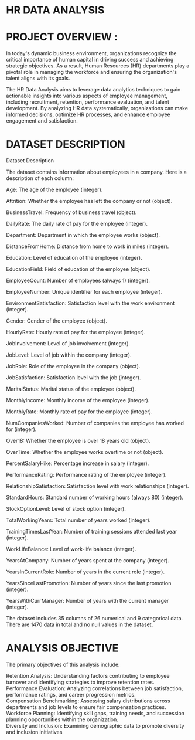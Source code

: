 # HR DATA ANALYSIS
# PROJECT OVERVIEW :

In today's dynamic business environment, organizations recognize the critical importance of human capital in driving success and achieving strategic objectives. As a result, Human Resources (HR) departments play a pivotal role in managing the workforce and ensuring the organization's talent aligns with its goals.

The HR Data Analysis aims to leverage data analytics techniques to gain actionable insights into various aspects of employee management, including recruitment, retention, performance evaluation, and talent development. By analyzing HR data systematically, organizations can make informed decisions, optimize HR processes, and enhance employee engagement and satisfaction.

# DATASET DESCRIPTION 
Dataset Description

The dataset contains information about employees in a company. Here is a description of each column:

Age: The age of the employee (integer).

Attrition: Whether the employee has left the company or not (object).


BusinessTravel: Frequency of business travel (object). 

DailyRate: The daily rate of pay for the employee (integer). 

Department: Department in which the employee works (object).  

DistanceFromHome: Distance from home to work in miles (integer). 

Education: Level of education of the employee (integer). 

EducationField: Field of education of the employee (object).

EmployeeCount: Number of employees (always 1) (integer).

EmployeeNumber: Unique identifier for each employee (integer).

EnvironmentSatisfaction: Satisfaction level with the work environment (integer).

Gender: Gender of the employee (object).

HourlyRate: Hourly rate of pay for the employee (integer).

JobInvolvement: Level of job involvement (integer).

JobLevel: Level of job within the company (integer).

JobRole: Role of the employee in the company (object).

JobSatisfaction: Satisfaction level with the job (integer).

MaritalStatus: Marital status of the employee (object).

MonthlyIncome: Monthly income of the employee (integer).

MonthlyRate: Monthly rate of pay for the employee (integer).

NumCompaniesWorked: Number of companies the employee has worked for (integer).

Over18: Whether the employee is over 18 years old (object).

OverTime: Whether the employee works overtime or not (object).

PercentSalaryHike: Percentage increase in salary (integer).

PerformanceRating: Performance rating of the employee (integer).

RelationshipSatisfaction: Satisfaction level with work relationships (integer).

StandardHours: Standard number of working hours (always 80) (integer).

StockOptionLevel: Level of stock option (integer).

TotalWorkingYears: Total number of years worked (integer).

TrainingTimesLastYear: Number of training sessions attended last year (integer).

WorkLifeBalance: Level of work-life balance (integer).

YearsAtCompany: Number of years spent at the company (integer).

YearsInCurrentRole: Number of years in the current role (integer).

YearsSinceLastPromotion: Number of years since the last promotion (integer).

YearsWithCurrManager: Number of years with the current manager (integer).

The dataset includes 35 columns of 26 numerical and 9 categorical data. There are 1470 data in total and no null values in the dataset.
# ANALYSIS OBJECTIVE

The primary objectives of this analysis include:

Retention Analysis: Understanding factors contributing to employee turnover and identifying strategies to improve retention rates.      
Performance Evaluation: Analyzing correlations between job satisfaction, performance ratings, and career progression metrics.       
Compensation Benchmarking: Assessing salary distributions across departments and job levels to ensure fair compensation practices.        
Workforce Planning: Identifying skill gaps, training needs, and succession planning opportunities within the organization.          
Diversity and Inclusion: Examining demographic data to promote diversity and inclusion initiatives


